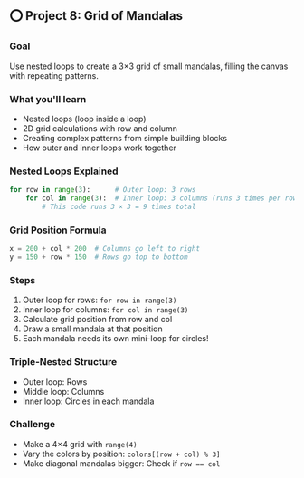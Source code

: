 ## ⭕ Project 8: Grid of Mandalas

### Goal
Use nested loops to create a 3×3 grid of small mandalas, filling the canvas with repeating patterns.

### What you'll learn
- Nested loops (loop inside a loop)
- 2D grid calculations with row and column
- Creating complex patterns from simple building blocks
- How outer and inner loops work together

### Nested Loops Explained
```python
for row in range(3):      # Outer loop: 3 rows
    for col in range(3):  # Inner loop: 3 columns (runs 3 times per row!)
        # This code runs 3 × 3 = 9 times total
```

### Grid Position Formula
```python
x = 200 + col * 200  # Columns go left to right
y = 150 + row * 150  # Rows go top to bottom
```

### Steps
1. Outer loop for rows: `for row in range(3)`
2. Inner loop for columns: `for col in range(3)`
3. Calculate grid position from row and col
4. Draw a small mandala at that position
5. Each mandala needs its own mini-loop for circles!

### Triple-Nested Structure
- Outer loop: Rows
- Middle loop: Columns
- Inner loop: Circles in each mandala

### Challenge
- Make a 4×4 grid with `range(4)`
- Vary the colors by position: `colors[(row + col) % 3]`
- Make diagonal mandalas bigger: Check if `row == col`
